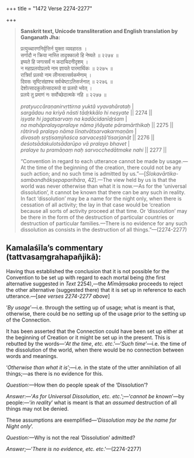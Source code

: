 +++
title = "1472 Verse 2274-2277"

+++
> **Sanskrit text, Unicode transliteration and English translation by Ganganath Jha:** 
>
> प्रत्युच्चारणनिर्वृत्तिर्न युक्ता व्यवहारतः ।  
> सर्गादौ न क्रिया नास्ति तादृक्कालो हि नेष्यते ॥ २२७४ ॥  
> इष्यते हि जगत्सर्वं न कदाचिदनीदृशम् ।  
> न महाप्रलयोप्रलये नाम ज्ञायते पारमार्थिकः ॥ २२७५ ॥  
> रात्रिर्वा प्रलयो नाम लीनत्वात्सर्वकर्मणाम् ।  
> दिवसः सृष्टिसंज्ञश्च सर्वचेष्टाऽतिसर्जनात् ॥ २२७६ ॥  
> देशोत्सादकुलोत्सादरूपो वा प्रलयो भवेत् ।  
> प्रलये तु प्रमाणं नः सर्वोच्छेदात्मके नहि ॥ २२७७ ॥ 
>
> *pratyuccāraṇanirvṛttirna yuktā vyavahārataḥ* \|  
> *sargādau na kriyā nāsti tādṛkkālo hi neṣyate* \|\| 2274 \|\|  
> *iṣyate hi jagatsarvaṃ na kadācidanīdṛśam* \|  
> *na mahāpralayopralaye nāma jñāyate pāramārthikaḥ* \|\| 2275 \|\|  
> *rātrirvā pralayo nāma līnatvātsarvakarmaṇām* \|  
> *divasaḥ sṛṣṭisaṃjñaśca sarvaceṣṭā'tisarjanāt* \|\| 2276 \|\|  
> *deśotsādakulotsādarūpo vā pralayo bhavet* \|  
> *pralaye tu pramāṇaṃ naḥ sarvocchedātmake nahi* \|\| 2277 \|\| 
>
> “Convention in regard to each utterance cannot be made by usage.—At the time of the beginning of the creation, there could not be any such action; and no such time is admitted by us.”—[*Ślokavārtika-sambandhākṣepaparihāra*, 42].—The view held by us is that the world was never otherwise than what it is now.—As for the ‘universal dissolution’, it cannot be known that there can be any such in reality. In fact ‘dissolution’ may be a name for the night only, when there is cessation of all activity; the lay in that case would be ‘creation because all sorts of activity proceed at that time. Or ‘dissolution’ may be there in the form of the destruction of particular countries or destruction of particular families.—There is no evidence for any such dissolution as consists in the destruction of all things.”—(2274-2277)



## Kamalaśīla’s commentary (tattvasaṃgrahapañjikā):

Having thus established the conclusion that it is not possible for the Convention to be set up with regard to each mortal being (the first alternative suggested in *Text* 2254),—the *Mīmāṃsaka* proceeds to reject the other alternative (suggested there) that it is set up in reference to each utterance.—[*see verses 2274-2277 above*]

‘*By* *usage*’—i.e. through the setting up of usage; what is meant is that, otherwise, there could be no setting up of the usage prior to the setting up of the Connection.

It has been asserted that the Connection could have been set up either at the beginning of Creation or it might be set up in the present. This is rebutted by the words—‘*At the time*, *etc. etc*.’—‘*Such time*’—i.e. the time of the dissolution of the world, when there would be no connection between words and meanings.

‘*Otherwise than what it is*’;—i.e. in the state of the utter annihilation of all things;—as there is no evidence for this.

*Question*:—How then do people speak of the ‘Dissolution’?

*Answer*:—‘*As for Universal Dissolution*, *etc. etc*.’;—‘*cannot be known*’—by people:—‘*in reality*’ what is meant is that an *assumed* destruction of all things may not be denied.

These assumptions are exemplified—‘*Dissolution may be the name for Night only*’.

*Question*:—Why is not the real ‘Dissolution’ admitted?

*Answer*;—‘*There is no evidence, etc. etc*.’—(2274-2277)



